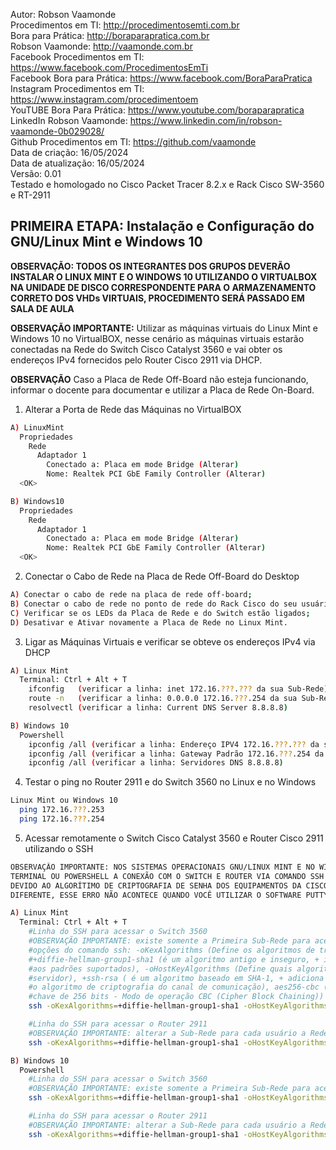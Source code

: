 Autor: Robson Vaamonde<br>
Procedimentos em TI: http://procedimentosemti.com.br<br>
Bora para Prática: http://boraparapratica.com.br<br>
Robson Vaamonde: http://vaamonde.com.br<br>
Facebook Procedimentos em TI: https://www.facebook.com/ProcedimentosEmTi<br>
Facebook Bora para Prática: https://www.facebook.com/BoraParaPratica<br>
Instagram Procedimentos em TI: https://www.instagram.com/procedimentoem<br>
YouTUBE Bora Para Prática: https://www.youtube.com/boraparapratica<br>
LinkedIn Robson Vaamonde: https://www.linkedin.com/in/robson-vaamonde-0b029028/<br>
Github Procedimentos em TI: https://github.com/vaamonde<br>
Data de criação: 16/05/2024<br>
Data de atualização: 16/05/2024<br>
Versão: 0.01<br>
Testado e homologado no Cisco Packet Tracer 8.2.x e Rack Cisco SW-3560 e RT-2911

## PRIMEIRA ETAPA: Instalação e Configuração do GNU/Linux Mint e Windows 10

**OBSERVAÇÃO: TODOS OS INTEGRANTES DOS GRUPOS DEVERÃO INSTALAR O LINUX MINT E O WINDOWS 10 UTILIZANDO O VIRTUALBOX NA UNIDADE DE DISCO CORRESPONDENTE PARA O ARMAZENAMENTO CORRETO DOS VHDs VIRTUAIS, PROCEDIMENTO SERÁ PASSADO EM SALA DE AULA**

**OBSERVAÇÃO IMPORTANTE:** Utilizar as máquinas virtuais do Linux Mint e Windows 10 no VirtualBOX, nesse cenário as máquinas virtuais estarão conectadas na Rede do Switch Cisco Catalyst 3560 e vai obter os endereços IPv4 fornecidos pelo Router Cisco 2911 via DHCP.

**OBSERVAÇÃO** Caso a Placa de Rede Off-Board não esteja funcionando, informar o docente para documentar e utilizar a Placa de Rede On-Board.

01. Alterar a Porta de Rede das Máquinas no VirtualBOX

```bash
A) LinuxMint
  Propriedades
    Rede
      Adaptador 1
        Conectado a: Placa em mode Bridge (Alterar)
        Nome: Realtek PCI GbE Family Controller (Alterar)
  <OK>

B) Windows10
  Propriedades
    Rede
      Adaptador 1
        Conectado a: Placa em mode Bridge (Alterar)
        Nome: Realtek PCI GbE Family Controller (Alterar)
  <OK>
```

02. Conectar o Cabo de Rede na Placa de Rede Off-Board do Desktop

```bash
A) Conectar o cabo de rede na placa de rede off-board;
B) Conectar o cabo de rede no ponto de rede do Rack Cisco do seu usuário;
C) Verificar se os LEDs da Placa de Rede e do Switch estão ligados;
D) Desativar e Ativar novamente a Placa de Rede no Linux Mint.
```

03. Ligar as Máquinas Virtuais e verificar se obteve os endereços IPv4 via DHCP

```bash
A) Linux Mint
  Terminal: Ctrl + Alt + T 
    ifconfig   (verificar a linha: inet 172.16.???.??? da sua Sub-Rede)
    route -n   (verificar a linha: 0.0.0.0 172.16.???.254 da sua Sub-Rede)
    resolvectl (verificar a linha: Current DNS Server 8.8.8.8)

B) Windows 10
  Powershell
    ipconfig /all (verificar a linha: Endereço IPV4 172.16.???.??? da sua Sub-Rede)
    ipconfig /all (verificar a linha: Gateway Padrão 172.16.???.254 da sua Sub-Rede)
    ipconfig /all (verificar a linha: Servidores DNS 8.8.8.8)
```

04. Testar o ping no Router 2911 e do Switch 3560 no Linux e no Windows

```bash
Linux Mint ou Windows 10 
  ping 172.16.???.253
  ping 172.16.???.254
```

05. Acessar remotamente o Switch Cisco Catalyst 3560 e Router Cisco 2911 utilizando o SSH

```bash
OBSERVAÇÃO IMPORTANTE: NOS SISTEMAS OPERACIONAIS GNU/LINUX MINT E NO WINDOWS 10, UTILIZANDO O 
TERMINAL OU POWERSHELL A CONEXÃO COM O SWITCH E ROUTER VIA COMANDO SSH PRECISA SER MODIFICADA 
DEVIDO AO ALGORÍTIMO DE CRIPTOGRAFIA DE SENHA DOS EQUIPAMENTOS DA CISCO UTILIZAR UM PADRÃO
DIFERENTE, ESSE ERRO NÃO ACONTECE QUANDO VOCÊ UTILIZAR O SOFTWARE PUTTY (RECOMENDADO).

A) Linux Mint
  Terminal: Ctrl + Alt + T
    #Linha do SSH para acessar o Switch 3560
    #OBSERVAÇÃO IMPORTANTE: existe somente a Primeira Sub-Rede para acessar o Switch
    #opções do comando ssh: -oKexAlgorithms (Define os algoritmos de troca de chaves  Key Exchange Algorithms - Kex),
    #+diffie-hellman-group1-sha1 (é um algoritmo antigo e inseguro, + indica que esse algoritmo está sendo adicionado
    #aos padrões suportados), -oHostKeyAlgorithms (Define quais algoritmos podem ser usados para validar a chave do 
    #servidor), +ssh-rsa ( é um algoritmo baseado em SHA-1, + adiciona esse algoritmo à lista de suportados), -c (Define
    #o algoritmo de criptografia do canal de comunicação), aes256-cbc (AES (Advanced Encryption Standard) com uma 
    #chave de 256 bits - Modo de operação CBC (Cipher Block Chaining))
    ssh -oKexAlgorithms=+diffie-hellman-group1-sha1 -oHostKeyAlgorithms=+ssh-rsa -c aes256-cbc seu_usuario@172.16.???.253

    #Linha do SSH para acessar o Router 2911
    #OBSERVAÇÃO IMPORTANTE: alterar a Sub-Rede para cada usuário a Rede
    ssh -oKexAlgorithms=+diffie-hellman-group1-sha1 -oHostKeyAlgorithms=+ssh-rsa -c aes256-cbc seu_usuario@172.16.???.254

B) Windows 10
  Powershell
    #Linha do SSH para acessar o Switch 3560
    #OBSERVAÇÃO IMPORTANTE: existe somente a Primeira Sub-Rede para acessar o Switch
    ssh -oKexAlgorithms=+diffie-hellman-group1-sha1 -oHostKeyAlgorithms=+ssh-rsa -c aes256-cbc seu_usuario@172.16.???.253

    #Linha do SSH para acessar o Router 2911
    #OBSERVAÇÃO IMPORTANTE: alterar a Sub-Rede para cada usuário a Rede
    ssh -oKexAlgorithms=+diffie-hellman-group1-sha1 -oHostKeyAlgorithms=+ssh-rsa -c aes256-cbc seu_usuario@172.16.???.254
```